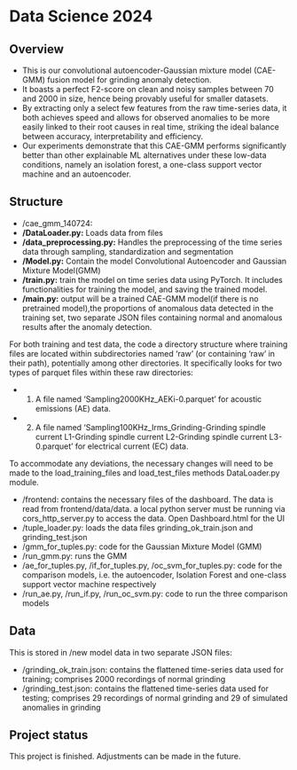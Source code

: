 # Data Science 2024



## Overview

- This is our convolutional autoencoder-Gaussian mixture model (CAE-GMM) fusion model  for grinding anomaly detection.
- It boasts a perfect F2-score on clean and noisy samples between 70 and 2000 in size, hence being provably useful for smaller datasets.
- By extracting only a select few features from the raw time-series data, it both achieves speed and allows for observed anomalies to be more easily linked to their root causes in real time, striking the ideal balance between accuracy, interpretability and efficiency.
- Our experiments demonstrate that this CAE-GMM performs significantly better than other explainable ML alternatives under these low-data conditions, namely an isolation forest, a one-class support vector machine and an autoencoder.


## Structure
- /cae_gmm_140724: 
- **/DataLoader.py:**  Loads data from files
- **/data_preprocessing.py:** Handles the preprocessing of the time series data through sampling, standardization and segmentation
- **/Model.py:** Contain the model Convolutional Autoencoder and Gaussian Mixture Model(GMM)
- **/train.py:** train the model on time series data using PyTorch. It includes functionalities for training the model, and saving the trained model.
- **/main.py:** output will be a trained CAE-GMM model(if there is no pretrained model),the proportions of anomalous data detected in the training set, two separate JSON files containing normal and anomalous results after the anomaly detection.

For both training and test data, the code a directory structure where training files are located within subdirectories named ‘raw’ (or containing ‘raw’ in their path), potentially among other directories. It specifically looks for two types of parquet files within these raw directories:
- 1. A file named ‘Sampling2000KHz_AEKi-0.parquet’ for acoustic emissions (AE) data.
- 2. A file named ‘Sampling100KHz_Irms_Grinding-Grinding spindle current L1-Grinding spindle current L2-Grinding spindle current L3-0.parquet’ for electrical current (EC) data.

To accommodate any deviations, the necessary changes will need to be made to the load_training_files and load_test_files methods DataLoader.py module.



- /frontend: contains the necessary files of the dashboard. The data is read from frontend/data/data. a local python server must be running via cors_http_server.py to access the data. Open Dashboard.html for the UI
- /tuple_loader.py: loads the data files grinding_ok_train.json and grinding_test.json
- /gmm_for_tuples.py: code for the Gaussian Mixture Model (GMM)
- /run_gmm.py: runs the GMM
- /ae_for_tuples.py, /if_for_tuples.py, /oc_svm_for_tuples.py: code for the comparison models, i.e. the autoencoder, Isolation Forest and one-class support vector machine respectively
- /run_ae.py, /run_if.py, /run_oc_svm.py: code to run the three comparison models 

## Data

This is stored in /new model data in two separate JSON files:
- /grinding_ok_train.json: contains the flattened time-series data used for training; comprises 2000 recordings of normal grinding
- /grinding_test.json: contains the flattened time-series data used for testing; comprises 29 recordings of normal grinding and 29 of simulated anomalies in grinding

## Project status

This project is finished. Adjustments can be made in the future.
